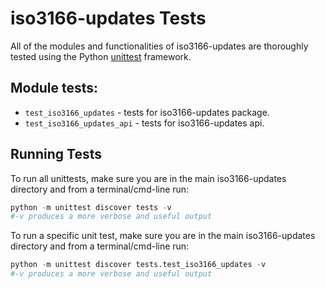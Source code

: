 # iso3166-updates Tests <a name="TOP"></a>

All of the modules and functionalities of iso3166-updates are thoroughly tested using the Python [unittest][unittest] framework.
## Module tests:

* `test_iso3166_updates` - tests for iso3166-updates package.
* `test_iso3166_updates_api` - tests for iso3166-updates api.

## Running Tests

To run all unittests, make sure you are in the main iso3166-updates directory and from a terminal/cmd-line run:
```python
python -m unittest discover tests -v
#-v produces a more verbose and useful output
```

To run a specific unit test, make sure you are in the main iso3166-updates directory and from a terminal/cmd-line run:
```python
python -m unittest discover tests.test_iso3166_updates -v
#-v produces a more verbose and useful output
```

[unittest]: https://docs.python.org/3/library/unittest.html
